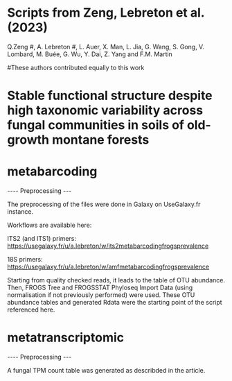 # Scripts from Zeng, Lebreton et al. (2023)

Q.Zeng #, A. Lebreton #, L. Auer, X. Man, L. Jia, G. Wang, S. Gong, V. Lombard, M. Buée, G. Wu, Y. Dai, Z. Yang and F.M. Martin

#These authors contributed equally to this work
# Stable functional structure despite high taxonomic variability across fungal communities in soils of old-growth montane forests



# metabarcoding
---- Preprocessing ---
 
The preprocessing of the files were done in Galaxy on UseGalaxy.fr instance. 

Workflows are available here:

ITS2 (and ITS1) primers:  https://usegalaxy.fr/u/a.lebreton/w/its2metabarcodingfrogsprevalence

18S primers: https://usegalaxy.fr/u/a.lebreton/w/amfmetabarcodingfrogsprevalence

Starting from quality checked reads, it leads to the table of OTU abundance.
Then, FROGS Tree and FROGSSTAT Phyloseq Import Data (using normalisation if not previously performed) were used.
These OTU abundance tables and generated Rdata were the starting point of the script referenced here. 


 # metatranscriptomic
 ---- Preprocessing ---
 
A fungal TPM count table was generated as describded in the article. 
